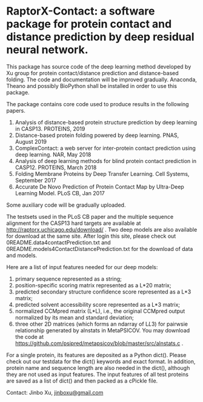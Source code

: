 # RaptorX-Contact: a software package for protein contact and distance prediction by deep residual neural network. 
This package has source code of the deep learning method developed by Xu group for protein contact/distance prediction and distance-based folding. The code and documentation will be improved gradually. Anaconda, Theano and possibly BioPython shall be installed in order to use this package.

The package contains core code used to produce results in the following papers. 
1) Analysis of distance-based protein structure prediction by deep learning in CASP13. PROTEINS, 2019
2) Distance-based protein folding powered by deep learning. PNAS, August 2019
3) ComplexContact: a web server for inter-protein contact prediction using deep learning. NAR, May 2018
4) Analysis of deep learning methods for blind protein contact prediction in CASP12. PROTEINS, March 2018
5) Folding Membrane Proteins by Deep Transfer Learning. Cell Systems, September 2017
6) Accurate De Novo Prediction of Protein Contact Map by Ultra-Deep Learning Model. PLoS CB, Jan 2017

Some auxiliary code will be gradually uploaded.

The testsets used in the PLoS CB paper and the multiple sequence alignment for the CASP13 hard targets are available at http://raptorx.uchicago.edu/download/ . Two deep models are also available for download at the same site. After login this site,
please check out 0README.data4contactPrediction.txt and 0README.models4ContactDistancePrediction.txt for the download of data and models.

Here are a list of input features needed for our deep models: 
1) primary sequence represented as a string;
2) position-specific scoring matrix represented as a L*20 matrix; 
3) predicted secondary structure confidence score represented as a L*3 matrix; 
4) predicted solvent accessibility score represented as a L*3 matrix; 
5) normalized CCMpred matrix (L*L), i.e., the original CCMpred output normalized by its mean and standard deviation;
6) three other 2D matrices (which forms an ndarray of L*L*3) for pairwsie relationship generated by alnstats in MetaPSICOV. You may download the code at https://github.com/psipred/metapsicov/blob/master/src/alnstats.c . 

For a single protein, its features are deposited as a Python dict(). Please check out our testdata for the dict() keywords and exact format. In addition, protein name and sequence length are also needed in the dict(), although they are not used as input features. The input features of all test proteins are saved as a list of dict() and then packed as a cPickle file. 

Contact: Jinbo Xu, jinboxu@gmail.com
